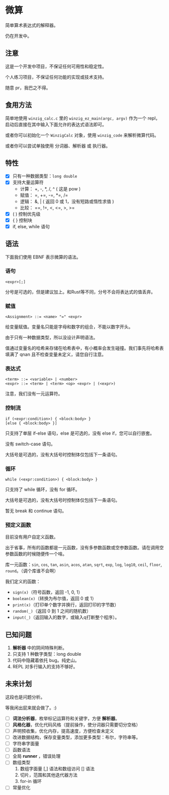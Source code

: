 # 微算

简单算术表达式的解释器。

仍在开发中。

## 注意

这是一个开发中项目，不保证任何可用性和稳定性。

个人练习项目，不保证任何功能的实现或技术支持。

随意 pr，我巴之不得。

## 食用方法

简单地使用 `winzig_calc.c` 里的 `winzig_ez_main(argc, argv)` 作为一个 repl，启动后直接在其中输入下面允许的表达式语法即可。

或者你可以初始化一个 `WinzigCalc` 对象，使用 `winzig_code` 来解析微算代码。

或者你可以尝试单独使用 分词器、解析器 或 执行器。

## 特性

- [x] 只有一种数据类型：`long double`
- [x] 支持大量运算符
  * 计算：   +, -, *, /, ^ ( 这是 pow )
  * 赋值：   =, +=, -=, *=, /=
  * 逻辑：   &, | ( 返回 0 或 1，没有短路或惰性求值 )
  * 比较：   ==, !=, <, <=, >, >=
- [x] ( ) 控制优先级
- [x] { } 控制块
- [x] if, else, while 语句

## 语法

下面我们使用 EBNF 表示微算的语法。

### 语句

```
<expr>[;]
```
分号是可选的，但是建议加上。和Rust等不同，分号不会将表达式的值丢弃。

### 赋值

```
<Assignment> ::= <name> "=" <expr>
```

给变量赋值。变量名只能是字母和数字的组合，不能以数字开头。

由于只有一种数据类型，所以没设计声明语法。

值通过变量名的哈希来存储在哈希表中，有小概率会发生碰撞。我们事先将哈希表填满了 qnan 且不检查变量未定义，请您自行注意。

### 表达式

```
<term> ::= <variable> | <number>
<expr> ::= <term> | <term> <op> <expr> | (<expr>)
```

注意，我们没有一元运算符。

### 控制流

```
if (<expr:condition>) { <block:body> } 
[else { <block:body> }]
```

只支持了单层 if-else 语句，else 是可选的，没有 else if，您可以自行嵌套。

没有 switch-case 语句。

大括号是可选的，没有大括号时控制体仅包括下一条语句。

### 循环

```
while (<expr:condition>) { <block:body> }
```

只支持了 while 循环，没有 for 循环。

大括号是可选的，没有大括号时控制体仅包括下一条语句。

暂无 break 和 continue 语句。

### 预定义函数

目前没有用户自定义函数。

出于省事，所有的函数都是一元函数，没有多参数函数或空参数函数。请在调用空参数函数的时候随便传一个啥。

库一元函数：`sin`, `cos`, `tan`, `asin`, `acos`, `atan`, `sqrt`, `exp`, `log`, `log10`, `ceil`, `floor`, `round`。（调个库谁不会啊）

我们定义的函数：
- `sign(x)`（符号函数，返回 -1, 0, 1）
- `boolean(x)`（转换为布尔值，返回 0 或 1）
- `print(x)`（打印单个数字并换行，返回打印的字节数）
- `random(_)`（返回 0 到 1 之间的随机数）
- `input(_)`（返回输入的数字，或输入q打断整个程序）。


## 已知问题

1. **解析器** 中的阴间特殊判断。
2. 只支持 1 种数字类型：long double
3. 代码中隐藏着依托 bug。纯史山。
4. REPL 对多行输入的支持不够好。

## 未来计划

这段也是问题分析。

等我闲出屁来就会做了。:)

- [ ] **词法分析器**，枚举标记运算符和关键字，方便 **解析器**。
- [ ] **风格化器**，优化代码风格（提前操作，使分词器只需要切分空格）
- [ ] 声明预收集，优化内存，提高速度，方便检查未定义
- [ ] 改进数据结构，保存变量类型，添加更多类型：布尔，字符串等。
- [ ] 字符串字面量
- [ ] 函数语法
- [ ] 全局 **runner** ，错误处理
- [ ] 数组类型
  1. 数组字面量 [,] 语法和数组访问 [] 语法
  2. 切片，范围和其他迭代器方法
  3. for-in 循环
- [ ] 常量优化
